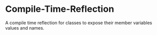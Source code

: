 # Compile-Time-Reflection
A compile time reflection for classes to expose their member variables values and names.
